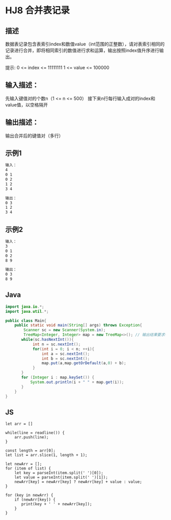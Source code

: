# HJ8 合并表记录
## 描述
数据表记录包含表索引index和数值value（int范围的正整数），请对表索引相同的记录进行合并，即将相同索引的数值进行求和运算，输出按照index值升序进行输出。


提示:
0 <= index <= 11111111
1 <= value <= 100000

## 输入描述：
先输入键值对的个数n（1 <= n <= 500）
接下来n行每行输入成对的index和value值，以空格隔开

## 输出描述：
输出合并后的键值对（多行）

## 示例1
```bash
输入：
4
0 1
0 2
1 2
3 4

输出：
0 3
1 2
3 4
```
## 示例2
```bash
输入：
3
0 1
0 2
8 9

输出：
0 3
8 9
```

## Java
```java
import java.io.*;
import java.util.*;

public class Main{
    public static void main(String[] args) throws Exception{
        Scanner sc = new Scanner(System.in);
        TreeMap<Integer, Integer> map = new TreeMap<>(); // 输出结果要求有序！
       while(sc.hasNextInt()){
            int n = sc.nextInt();
            for(int i = 0; i < n; ++i){
                int a = sc.nextInt();
                int b = sc.nextInt();
                map.put(a,map.getOrDefault(a,0) + b);
            }
       }
       for (Integer i : map.keySet()) {
           System.out.println(i + " " + map.get(i));
       }
    }
}
```
## JS
```
let arr = []

while(line = readline()) {
    arr.push(line);
}

const length = arr[0];
let list = arr.slice(1, length + 1);

let newArr = [];
for (item of list) {
    let key = parseInt(item.split(' ')[0]);
    let value = parseInt(item.split(' ')[1]);
    newArr[key] = newArr[key] ? newArr[key] + value : value;
}

for (key in newArr) {
    if (newArr[key]) {
       print(key + ' ' + newArr[key]);
    }
}
```